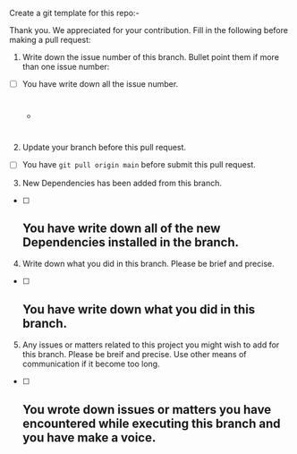 Create a git template for this repo:-

Thank you. We appreciated for your contribution. Fill in the following before making a pull request:

1. Write down the issue number of this branch. Bullet point them if more than one issue number:

- [ ] You have write down all the issue number.
    - #
2. Update your branch before this pull request.

- [ ] You have `git pull origin main` before submit this pull request.

3. New Dependencies has been added from this branch.

- [ ] You have write down all of the new Dependencies installed in the branch.
    - 

4. Write down what you did in this branch. Please be brief and precise.
- [ ] You have write down what you did in this branch.
    -
    
5. Any issues or matters related to this project you might wish to add for this branch. Please be breif and precise. Use other means of communication if it become too long.

- [ ] You wrote down issues or matters you have encountered while executing this branch and you have make a voice.
    -
